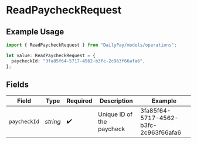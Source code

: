 # ReadPaycheckRequest

## Example Usage

```typescript
import { ReadPaycheckRequest } from "DailyPay/models/operations";

let value: ReadPaycheckRequest = {
  paycheckId: "3fa85f64-5717-4562-b3fc-2c963f66afa6",
};
```

## Fields

| Field                                | Type                                 | Required                             | Description                          | Example                              |
| ------------------------------------ | ------------------------------------ | ------------------------------------ | ------------------------------------ | ------------------------------------ |
| `paycheckId`                         | *string*                             | :heavy_check_mark:                   | Unique ID of the paycheck            | 3fa85f64-5717-4562-b3fc-2c963f66afa6 |